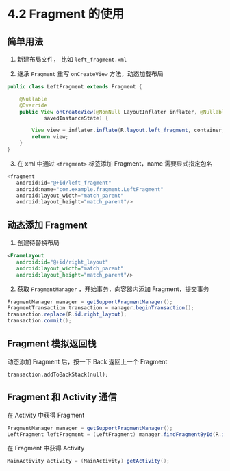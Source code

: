 # 4.2 Fragment 的使用
## 简单用法
1. 新建布局文件， 比如 `left_fragment.xml`

2. 继承 `Fragment` 重写 `onCreateView` 方法，动态加载布局
```java
public class LeftFragment extends Fragment {

    @Nullable
    @Override
    public View onCreateView(@NonNull LayoutInflater inflater, @Nullable ViewGroup container, @Nullable Bundle
            savedInstanceState) {

        View view = inflater.inflate(R.layout.left_fragment, container, false);
        return view;
    }
}
```

3. 在 xml 中通过 `<fragment>` 标签添加 Fragment，name 需要显式指定包名
```java
<fragment
   android:id="@+id/left_fragment"
   android:name="com.example.fragment.LeftFragment"
   android:layout_width="match_parent"
   android:layout_height="match_parent"/>
```

## 动态添加 Fragment
1. 创建待替换布局
```xml
<FrameLayout
   android:id="@+id/right_layout"
   android:layout_width="match_parent"
   android:layout_height="match_parent"/>
```

2. 获取 `FragmentManager` ，开始事务，向容器内添加 Fragment，提交事务
```java
FragmentManager manager = getSupportFragmentManager();
FragmentTransaction transaction = manager.beginTransaction();
transaction.replace(R.id.right_layout);
transaction.commit();
```

## Fragment 模拟返回栈
动态添加 Fragment 后，按一下 Back 返回上一个 Fragment
```
transaction.addToBackStack(null);
```

## Fragment 和 Activity 通信
在 Activity 中获得 Fragment 
``` java
FragmentManager manager = getSupportFragmentManager();
LeftFragment leftFragment = (LeftFragment) manager.findFragmentById(R.id.left_fragment);
```
在 Fragment 中获得 Activity
``` java
MainActivity activity = (MainActivity) getActivity();
```